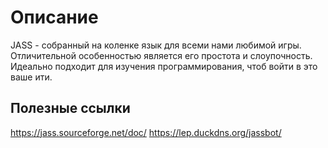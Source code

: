 # Описание

<tooltip term="JASS">JASS</tooltip> - собранный на коленке язык для всеми нами любимой игры. Отличительной особенностью является его простота и слоупочность. Идеально подходит для изучения программирования, чтоб войти в это ваше ити.

## Полезные ссылки

https://jass.sourceforge.net/doc/
https://lep.duckdns.org/jassbot/